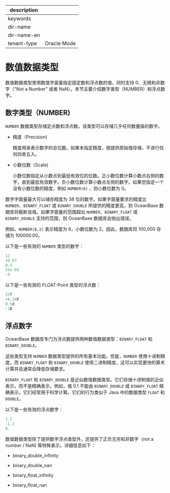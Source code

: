 |description||
|---|---|
|keywords||
|dir-name||
|dir-name-en||
|tenant-type|Oracle Mode|

# 数值数据类型 

数值数据类型使用数值字面量指定固定数和浮点数的值，同时支持 0、无限和非数字（"Not a Number" 或者 NaN）。本节主要介绍数字类型（NUMBER）和浮点数字。

## 数字类型（NUMBER) 

`NUMBER` 数据类型存储定点数和浮点数。该类型可以存储几乎任何数量级的数字。

* 精度（Precision)

  精度用来表示数字的总位数。如果未指定精度，按提供原始值存储，不进行任何四舍五入。

* 小数位数（Scale)

  小数位数指定从小数点到最低有效位的位数。正小数位数计算小数点右侧的数字，直到最低有效数字。负小数位数计算小数点左侧的数字。如果您指定一个没有小数位数的精度，例如 `NUMBER(6)` ，则小数位数为 0。

数字字面量最大可以储存精度为 38 位的数字。如果字面量要求的精度比 `NUMBER`、`BINARY_FLOAT` 或 `BINARY_DOUBLE` 所提供的精度更高，则 OceanBase 数据库将截断该值。如果字面量的范围超出 `NUMBER`、`BINARY_FLOAT` 或 `BINARY_DOUBLE` 支持的范围，则 OceanBase 数据库会抛出错误。

例如，`NUMBER(8,2)` 表示精度为 8，小数位数为 2。因此，数据库将 100,000 存储为 100000.00。

以下是一些有效的 `NUMBER` 类型的数字：

```sql
12 
+6.87 
0.5 
25e-03 
-9
```

以下是一些有效的 FLOAT-Point 类型的浮点数：

```sql
25f 
+6.34F 
0.5d 
-1D
```

## 浮点数字 

OceanBase 数据库专门为浮点数提供两种数值数据类型：`BINARY_FLOAT` 和 `BINARY_DOUBLE`。

这些类型支持 `NUMBER` 数据类型提供的所有基本功能。但是，`NUMBER` 使用十进制精度，而 `BINARY_FLOAT` 和 `BINARY_DOUBLE` 使用二进制精度，这可以实现更快的算术计算并且通常会降低存储要求。 

`BINARY_FLOAT` 和 `BINARY_DOUBLE` 是近似数值数据类型。它们存储十进制值的近似表示，而不是精确表示。例如，值 0.1 不能由 `BINARY_DOUBLE` 或 `BINARY_FLOAT` 精确表示。它们经常用于科学计算。它们的行为类似于 Java 中的数据类型 `FLOAT` 和 `DOUBLE`。

以下是一些有效的浮点数字：

```sql
1.2
-1.1
0.
```

数值数据类型除了提供数字浮点类型外，还提供了正负无穷和非数字（not a number / NaN) 等特殊表示。详细信息如下：

* binary_double_infinity

* binary_double_nan

* binary_float_infinity  

* binary_float_nan

  



